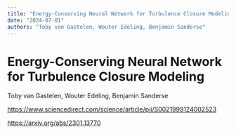 ```yaml
---
title: "Energy-Conserving Neural Network for Turbulence Closure Modeling"
date: "2024-07-01"
authors: "Toby van Gastelen, Wouter Edeling, Benjamin Sanderse"
---
```


# Energy-Conserving Neural Network for Turbulence Closure Modeling

Toby van Gastelen, Wouter Edeling, Benjamin Sanderse

<https://www.sciencedirect.com/science/article/pii/S0021999124002523>

<https://arxiv.org/abs/2301.13770>
